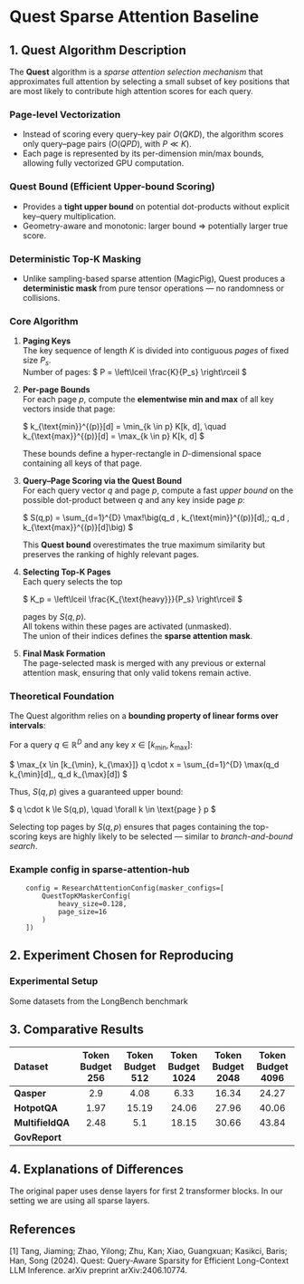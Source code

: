 # Quest Sparse Attention Baseline

## 1. Quest Algorithm Description
The **Quest** algorithm is a *sparse attention selection mechanism* that approximates full attention by selecting a small subset of key positions that are most likely to contribute high attention scores for each query.

### Page-level Vectorization
- Instead of scoring every query–key pair $O(QKD)$, the algorithm scores only query–page pairs ($O(QPD)$, with $P \ll K$).
- Each page is represented by its per-dimension min/max bounds, allowing fully vectorized GPU computation.

### Quest Bound (Efficient Upper-bound Scoring)
- Provides a **tight upper bound** on potential dot-products without explicit key–query multiplication.
- Geometry-aware and monotonic: larger bound ⇒ potentially larger true score.

### Deterministic Top-K Masking
- Unlike sampling-based sparse attention (MagicPig), Quest produces a **deterministic mask** from pure tensor operations — no randomness or collisions.

### Core Algorithm

1. **Paging Keys**  
   The key sequence of length $K$ is divided into contiguous *pages* of fixed size $P_s$.  
   Number of pages: $ P = \left\lceil \frac{K}{P_s} \right\rceil $

2. **Per-page Bounds**  
   For each page $p$, compute the **elementwise min and max** of all key vectors inside that page:

   $ k_{\text{min}}^{(p)}[d] = \min_{k \in p} K[k, d], \quad k_{\text{max}}^{(p)}[d] = \max_{k \in p} K[k, d] $
   
   These bounds define a hyper-rectangle in $D$-dimensional space containing all keys of that page.

4. **Query–Page Scoring via the Quest Bound**  
   For each query vector $q$ and page $p$, compute a fast *upper bound* on the possible dot-product between $q$ and any key inside page $p$:

   $ S(q,p) = \sum_{d=1}^{D} \max\!\big(q_d \, k_{\text{min}}^{(p)}[d],\; q_d \, k_{\text{max}}^{(p)}[d]\big) $

   This **Quest bound** overestimates the true maximum similarity but preserves the ranking of highly relevant pages.

5. **Selecting Top-K Pages**  
   Each query selects the top

   $ K_p = \left\lceil \frac{K_{\text{heavy}}}{P_s} \right\rceil $

   pages by $S(q,p)$.  
   All tokens within these pages are activated (unmasked).  
   The union of their indices defines the **sparse attention mask**.

6. **Final Mask Formation**  
   The page-selected mask is merged with any previous or external attention mask, ensuring that only valid tokens remain active.

### Theoretical Foundation

The Quest algorithm relies on a **bounding property of linear forms over intervals**:

For a query $q \in \mathbb{R}^D$ and any key $x \in [k_{\min}, k_{\max}]$:

$ \max_{x \in [k_{\min}, k_{\max}]} q \cdot x = \sum_{d=1}^{D} \max(q_d k_{\min}[d],\, q_d k_{\max}[d]) $

Thus, $S(q,p)$ gives a guaranteed upper bound:

$ q \cdot k \le S(q,p), \quad \forall k \in \text{page } p $

Selecting top pages by $S(q,p)$ ensures that pages containing the top-scoring keys are highly likely to be selected — similar to *branch-and-bound search*.


### Example config in sparse-attention-hub
```
    config = ResearchAttentionConfig(masker_configs=[
        QuestTopKMaskerConfig(
            heavy_size=0.128,
            page_size=16
        )
    ])
```

## 2. Experiment Chosen for Reproducing
### Experimental Setup
Some datasets from the LongBench benchmark

## 3. Comparative Results

| Dataset | Token Budget 256 | Token Budget 512 | Token Budget 1024 | Token Budget 2048 | Token Budget 4096 |
|:--------|:---------------:|:---------------:|:---------------:|:---------------:|:---------------:|
| **Qasper** | 2.9 | 4.08 | 6.33 | 16.34 | 24.27 |
| **HotpotQA** | 1.97 | 15.19 | 24.06 | 27.96 | 40.06 |
| **MultifieldQA** | 2.48 | 5.1 | 18.15 | 30.66 | 43.84 |
| **GovReport** |  |  |  |  | |

## 4. Explanations of Differences
The original paper uses dense layers for first 2 transformer blocks. In our setting we are using all sparse layers.

## References
[1] Tang, Jiaming; Zhao, Yilong; Zhu, Kan; Xiao, Guangxuan; Kasikci, Baris; Han, Song (2024). Quest: Query-Aware Sparsity for Efficient Long-Context LLM Inference. arXiv preprint arXiv:2406.10774.
